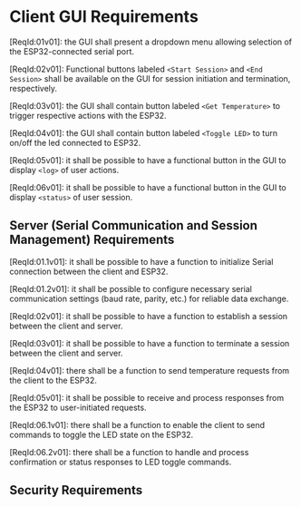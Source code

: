 # Client GUI Requirements

[ReqId:01v01]: the GUI shall present a dropdown menu allowing selection of the ESP32-connected serial port.

[ReqId:02v01]: Functional buttons labeled `<Start Session>` and `<End Session>` shall be available on the GUI for session initiation and termination, respectively.

[ReqId:03v01]: the GUI shall contain button labeled `<Get Temperature>` to trigger respective actions with the ESP32.

[ReqId:04v01]: the GUI shall contain button labeled `<Toggle LED>` to turn on/off the led connected to ESP32.

[ReqId:05v01]: it shall be possible to have a functional button in the GUI to display `<log>` of user actions.

[ReqId:06v01]: it shall be possible to have a functional button in the GUI to display `<status>` of user session.

## Server (Serial Communication and Session Management) Requirements

[ReqId:01.1v01]: it shall be possible to have a function to initialize Serial connection between the client and ESP32.

[ReqId:01.2v01]: it shall be possible to configure necessary serial communication settings (baud rate, parity, etc.) for reliable data exchange.

[ReqId:02v01]: it shall be possible to have a function to establish a session between the client and server.

[ReqId:03v01]: it shall be possible to have a function to terminate a session between the client and server.

[ReqId:04v01]: there shall be a function to send temperature requests from the client to the ESP32.

[ReqId:05v01]: it shall be possible to receive and process responses from the ESP32 to user-initiated requests.

[ReqId:06.1v01]: there shall be a function to enable the client to send commands to toggle the LED state on the ESP32.

[ReqId:06.2v01]: there shall be a function to handle and process confirmation or status responses to LED toggle commands.

## Security Requirements
